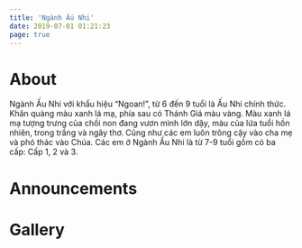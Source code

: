 ```yaml
---
title: 'Ngành Ấu Nhi'
date: 2019-07-01 01:21:23
page: true
---
```


# About
Ngành Ấu Nhi với khẩu hiệu “Ngoan!”, từ 6 đến 9 tuổi là Ấu Nhi chính thức. Khăn quàng màu xanh
lá mạ, phía sau có Thánh Giá màu vàng. Màu xanh lá mạ tượng trưng của chồi non đang vươn
mình lớn dậy, màu của lứa tuổi hồn nhiên, trong trắng và ngây thơ. Cũng như các em luôn trông
cậy vào cha mẹ và phó thác vào Chúa. Các em ở Ngành Ấu Nhi là từ 7-9 tuổi gồm có ba cấp: Cấp 1,
2 và 3.

# Announcements

# Gallery
